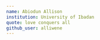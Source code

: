 ```yaml
---
name: Abiodun Allison
institution: University of Ibadan
quote: love conquers all
github_user: alliwene
---
```


